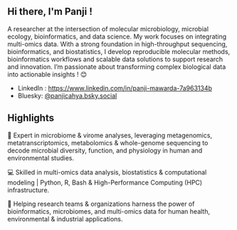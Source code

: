 ## Hi there, I'm Panji !

A researcher at the intersection of molecular microbiology, microbial ecology, bioinformatics, and data science. My work focuses on integrating multi-omics data. With a strong foundation in high-throughput sequencing, bioinformatics, and biostatistics, I develop reproducible molecular methods, bioinformatics workflows and scalable data solutions to support research and innovation. I’m passionate about transforming complex biological data into actionable insights ! 😊
- LinkedIn : https://www.linkedin.com/in/panji-mawarda-7a963134b
- Bluesky: [@panjicahya.bsky.social](https://bsky.app/profile/panjicahya.bsky.social)
  
## Highlights
🔬 Expert in microbiome & virome analyses, leveraging metagenomics, metatranscriptomics, metabolomics & whole-genome sequencing to decode microbial diversity, function, and physiology in human and environmental studies.

💻 Skilled in multi-omics data analysis, biostatistics & computational modeling | Python, R, Bash & High-Performance Computing (HPC) infrastructure.

🚀 Helping research teams & organizations harness the power of bioinformatics, microbiomes, and multi-omics data for human health, environmental & industrial applications.

